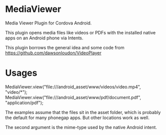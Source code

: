 MediaViewer
===========

Media Viewer Plugin for Cordova Android.

This plugin opens media files like videos or PDFs with the installed native apps on an Android phone via Intents.

This plugin borrows the general idea and some code from
https://github.com/dawsonloudon/VideoPlayer

Usages
===========

MediaViewer.view("file:///android_asset/www/videos/video.mp4", "video/*"); 
MediaViewer.view("file:///android_asset/www/pdf/document.pdf", "application/pdf");

The examples assume that the files sit in the asset folder, which is probably the default
for many phonegap apps. But other locations work as well.

The second argument is the mime-type used by the native Android intent.
